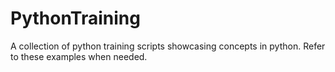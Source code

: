 # PythonTraining
A collection of python training scripts showcasing concepts in python. Refer to these examples when needed.

